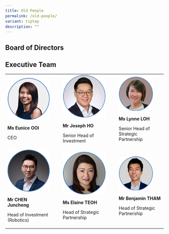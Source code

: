 ```yaml
---
title: Old People
permalink: /old-people/
variant: tiptap
description: ""
---
```

<h2>Board of Directors</h2><h2></h2><p></p><p></p><p></p><p></p><h2>Executive Team</h2><table><tbody><tr><td rowspan="1" colspan="1"><div class="isomer-image-wrapper"><img style="width: 100%;" height="auto" width="100%" alt="" src="/images/Executive Team/Eunice_Ooi.png"></div><p><strong>Ms Eunice OOI</strong></p><p>CEO</p></td><td rowspan="1" colspan="1"><p></p></td><td rowspan="1" colspan="1"><p></p></td><td rowspan="1" colspan="1"><div class="isomer-image-wrapper"><img style="width: 100%;" height="auto" width="100%" alt="" src="/images/Executive Team/Joseph_Ho_.png"></div><p><strong>Mr Joseph HO</strong></p><p>Senior Head of Investment</p></td><td rowspan="1" colspan="1"><p></p></td><td rowspan="1" colspan="1"><p></p></td><td rowspan="1" colspan="1"><div class="isomer-image-wrapper"><img style="width: 80%;" height="auto" width="100%" alt="" src="/images/Executive Team/Lynne_LOH.png"></div><p><strong>Ms Lynne LOH</strong></p><p>Senior Head of Strategic Partnership</p></td></tr><tr><td rowspan="1" colspan="1"><div class="isomer-image-wrapper"><img style="width: 100%;" height="auto" width="100%" alt="" src="/images/Executive Team/Chen_Juncheng.png"></div><p><strong>Mr CHEN Juncheng</strong></p><p>Head of Investment (Robotics)</p></td><td rowspan="1" colspan="1"><p></p></td><td rowspan="1" colspan="1"><p></p></td><td rowspan="1" colspan="1"><div class="isomer-image-wrapper"><img style="width: 100%;" height="auto" width="100%" alt="" src="/images/Executive Team/Elaine_Teoh.png"></div><p><strong>Ms Elaine TEOH</strong></p><p>Head of Strategic Partnership</p></td><td rowspan="1" colspan="1"><p></p></td><td rowspan="1" colspan="1"><p></p></td><td rowspan="1" colspan="1"><div class="isomer-image-wrapper"><img style="width: 80%;" height="auto" width="100%" alt="" src="/images/Executive Team/Benjamin_Tham.png"></div><p><strong>Mr Benjamin THAM</strong></p><p>Head of Strategic Partnership</p></td></tr></tbody></table><p></p>